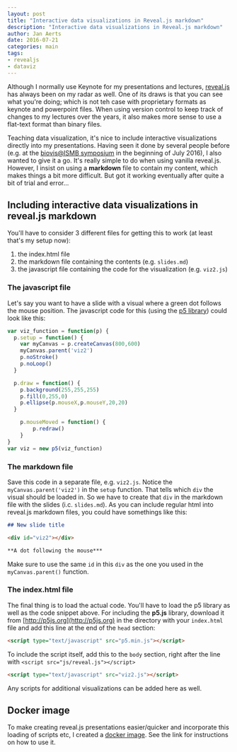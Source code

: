 ```yaml
---
layout: post
title: "Interactive data visualizations in Reveal.js markdown"
description: "Interactive data visualizations in Reveal.js markdown"
author: Jan Aerts
date: 2016-07-21
categories: main
tags:
- revealjs
- dataviz
---
```

Although I normally use Keynote for my presentations and lectures, [reveal.js](http://lab.hakim.se/reveal-js/#/) has always been on my radar as well. One of its draws is that you can see what you're doing; which is not teh case with proprietary formats as keynote and powerpoint files. When using version control to keep track of changes to my lectures over the years, it also makes more sense to use a flat-text format than binary files.

Teaching data visualization, it's nice to include interactive visualizations directly into my presentations. Having seen it done by several people before (e.g. at the [biovis@ISMB symposium](www.biovis.net) in the beginning of July 2016), I also wanted to give it a go. It's really simple to do when using vanilla reveal.js. However, I insist on using a **markdown** file to contain my content, which makes things a bit more difficult. But got it working eventually after quite a bit of trial and error...

## Including interactive data visualizations in reveal.js markdown
You'll have to consider 3 different files for getting this to work (at least that's my setup now):

1. the index.html file
2. the markdown file containing the contents (e.g. `slides.md`)
3. the javascript file containing the code for the visualization (e.g. `viz2.js`)

### The javascript file
Let's say you want to have a slide with a visual where a green dot follows the mouse position. The javascript code for this (using the [p5 library](http://p5js.org)) could look like this:

```javascript
var viz_function = function(p) {
  p.setup = function() {
    var myCanvas = p.createCanvas(800,600)
    myCanvas.parent('viz2')
    p.noStroke()
    p.noLoop()
  }

  p.draw = function() {
    p.background(255,255,255)
    p.fill(0,255,0)
    p.ellipse(p.mouseX,p.mouseY,20,20)
  }

	p.mouseMoved = function() {
		p.redraw()
	}
}
var viz = new p5(viz_function)
```

### The markdown file

Save this code in a separate file, e.g. `viz2.js`. Notice the `myCanvas.parent('viz2')` in the `setup` function. That tells which `div` the visual should be loaded in. So we have to create that `div` in the markdown file with the slides (i.c. `slides.md`). As you can include regular html into reveal.js markdown files, you could have somethings like this:

```markdown
## New slide title

<div id="viz2"></div>

**A dot following the mouse***
```

Make sure to use the same `id` in this `div` as the one you used in the `myCanvas.parent()` function.

### The index.html file

The final thing is to load the actual code. You'll have to load the p5 library as well as the code snippet above. For including the **p5.js** library, download it from [http://p5js.org](http://p5js.org) in the directory with your `index.html` file and add this line at the end of the `head` section:

```html
<script type="text/javascript" src="p5.min.js"></script>
```

To include the script itself, add this to the `body` section, right after the line with `<script src="js/reveal.js"></script>`

```html
<script type="text/javascript" src="viz2.js"></script>
```

Any scripts for additional visualizations can be added here as well.

## Docker image
To make creating reveal.js presentations easier/quicker and incorporate this loading of scripts etc, I created a [docker image](https://hub.docker.com/r/jandot/docker-presentation/). See the link for instructions on how to use it.
